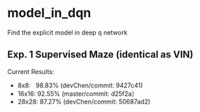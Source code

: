 # model_in_dqn
Find the explicit model in deep q network

## Exp. 1 Supervised Maze (identical as VIN)

Current Results:
* 8x8:   98.83% (devChen/commit: 9427c41)
* 16x16: 92.55% (master/commit: d25f2a）
* 28x28: 87.27% (devChen/commit: 50687ad2)
